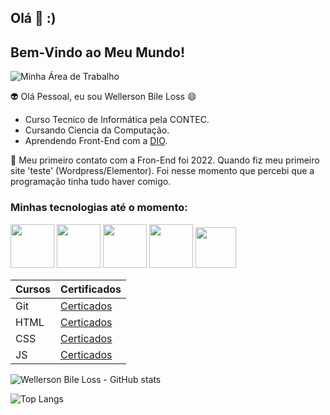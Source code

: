 ## Olá  👋 :)


## Bem-Vindo ao Meu Mundo!

![Minha Área de Trabalho](https://microlinsf1.com.br/wp-content/uploads/2024/02/post-logicadeprogramacao-1-1200x686.webp)<br>


:alien: Olá Pessoal, eu sou Wellerson Bile Loss 😄

- Curso Tecnico de Informática pela CONTEC. 
- Cursando Ciencia da Computação.
- Aprendendo Front-End com a [DIO](https://www.dio.me/).

💬 Meu primeiro contato com a Fron-End foi 2022. Quando fiz meu primeiro site 'teste' (Wordpress/Elementor). 
Foi nesse momento que percebi que a programação tinha tudo haver comigo.




### Minhas tecnologias até o momento:

<p aligh="center">
  <img src="https://img.icons8.com/?size=100&id=12599&format=png&color=000000" width="70px">
  <img src="https://img.icons8.com/?size=100&id=20906&format=png&color=000000" width="70px">
  <img src="https://img.icons8.com/?size=100&id=D2Hi2VkJSi33&format=png&color=000000" width="70px"> 
  <img src="https://img.icons8.com/?size=100&id=YjeKwnSQIBUq&format=png&color=000000" width="70px">
  <img src="https://img.icons8.com/?size=100&id=39853&format=png&color=000000" width="65px">

</p>




|  Cursos   |  Certificados        |
|-----|-----|
| Git   |  [Certicados](http://)  |
| HTML  |  [Certicados](http://)  |
| CSS   |  [Certicados](http://)  |
| JS    |  [Certicados](http://)  |




![Wellerson Bile Loss - GitHub stats](https://github-readme-stats.vercel.app/api?username=wellerson-abl&show_icons=true&theme=dracula)

![Top Langs](https://github-readme-stats.vercel.app/api/top-langs/?username=wellerson-abl&hide_progress=true)

<!--
**Wellerson-ABL/WELLERSON-ABL** is a ✨ _special_ ✨ repository because its `README.md` (this file) appears on your GitHub profile.

Here are some ideas to get you started:

- 🔭 I’m currently working on ...
- 🌱 I’m currently learning ...
- 👯 I’m looking to collaborate on ...
- 🤔 I’m looking for help with ...
- 💬 Ask me about ...
- 📫 How to reach me: ...
- 😄 Pronouns: ...
- ⚡ Fun fact: ...
-->
